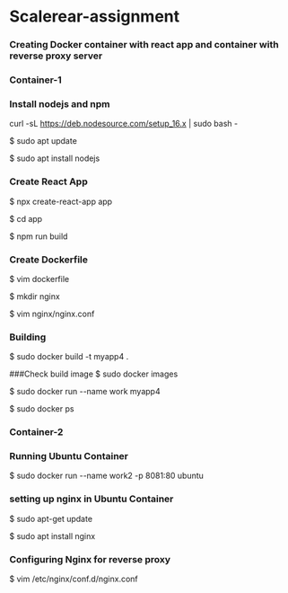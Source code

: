 # Scalerear-assignment
### Creating Docker container with react app and container with reverse proxy server
### Container-1

### Install nodejs and npm

curl -sL https://deb.nodesource.com/setup_16.x | sudo bash -

$ sudo apt update

$ sudo apt install nodejs

### Create React App
$ npx create-react-app app

$ cd app

$ npm run build

### Create Dockerfile
$ vim dockerfile

$ mkdir nginx

$ vim nginx/nginx.conf

### Building 
$ sudo docker build -t myapp4 .

###Check build image 
$ sudo docker images

$ sudo docker run --name work myapp4

$ sudo docker ps

### Container-2

### Running Ubuntu Container
$ sudo docker run --name work2 -p 8081:80 ubuntu

### setting up nginx in Ubuntu Container
$ sudo apt-get update

$ sudo apt install nginx

### Configuring Nginx for reverse proxy
$ vim /etc/nginx/conf.d/nginx.conf
